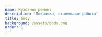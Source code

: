```yaml
---
name: Кузовной ремонт
description: 'Покраска, стапельные работы'
title: body
background: /assets/body.png
order: 1
---
```

